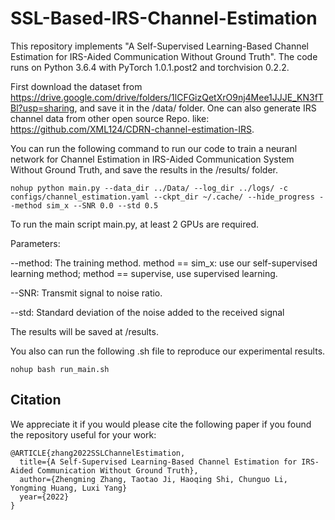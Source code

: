 # SSL-Based-IRS-Channel-Estimation

This repository implements "A Self-Supervised Learning-Based Channel Estimation for IRS-Aided Communication Without Ground Truth". 
The code runs on Python 3.6.4 with PyTorch 1.0.1.post2 and torchvision 0.2.2.


First download the dataset from https://drive.google.com/drive/folders/1lCFGizQetXrO9nj4Mee1JJJE_KN3fTBl?usp=sharing, and save it in the /data/ folder.
One can also generate IRS channel data from other open source Repo. like: https://github.com/XML124/CDRN-channel-estimation-IRS.

You can run the following command to run our code to train a neuranl network for Channel Estimation in IRS-Aided Communication System Without Ground Truth, and save the results in the /results/ folder.

`nohup python main.py --data_dir ../Data/ --log_dir ../logs/ -c configs/channel_estimation.yaml --ckpt_dir ~/.cache/ --hide_progress --method sim_x --SNR 0.0 --std 0.5 `

To run the main script main.py, at least 2 GPUs are required.

Parameters:

--method: The training method. method == sim_x: use our self-supervised learning method; method == supervise, use supervised learning.

--SNR: Transmit signal to noise ratio.

--std: Standard deviation of the noise added to the received signal


The results will be saved at /results.

You also can run the following .sh file to reproduce our experimental results.

`nohup bash run_main.sh`

## Citation

We appreciate it if you would please cite the following paper if you found the repository useful for your work:

```
@ARTICLE{zhang2022SSLChannelEstimation,
  title={A Self-Supervised Learning-Based Channel Estimation for IRS-Aided Communication Without Ground Truth},
  author={Zhengming Zhang, Taotao Ji, Haoqing Shi, Chunguo Li, Yongming Huang, Luxi Yang}
  year={2022}
}
```


